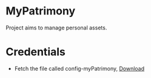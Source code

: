 # MyPatrimony
Project aims to manage personal assets.

# Credentials
- Fetch the file called config-myPatrimony, [Download](https://gist.github.com/Matheus292)